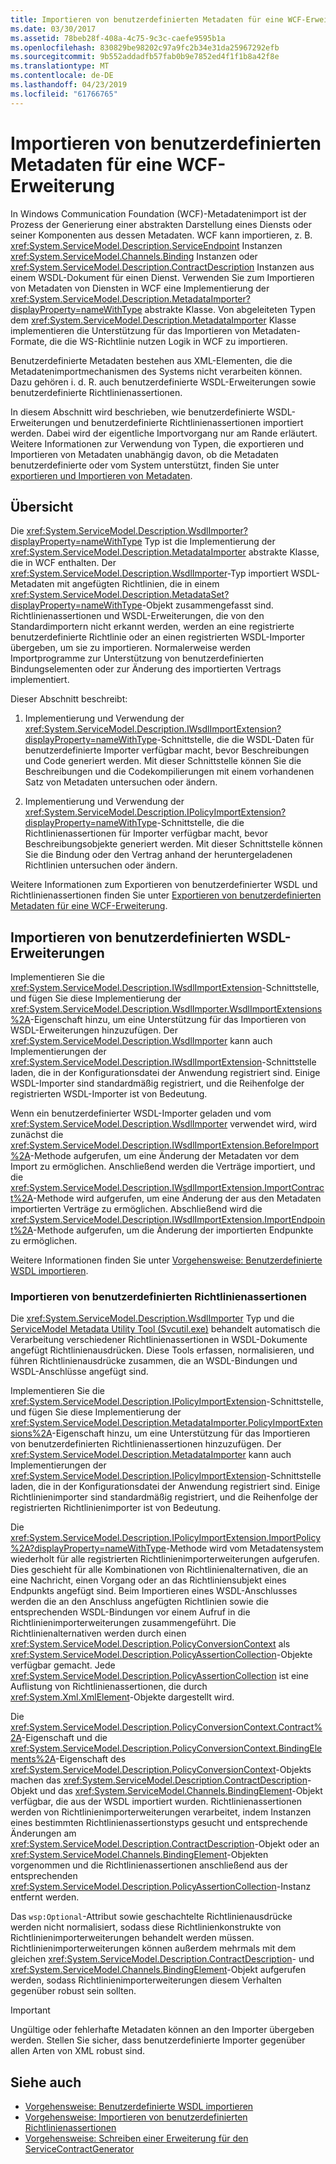 ```yaml
---
title: Importieren von benutzerdefinierten Metadaten für eine WCF-Erweiterung
ms.date: 03/30/2017
ms.assetid: 78beb28f-408a-4c75-9c3c-caefe9595b1a
ms.openlocfilehash: 830829be98202c97a9fc2b34e31da25967292efb
ms.sourcegitcommit: 9b552addadfb57fab0b9e7852ed4f1f1b8a42f8e
ms.translationtype: MT
ms.contentlocale: de-DE
ms.lasthandoff: 04/23/2019
ms.locfileid: "61766765"
---
```

# <a name="importing-custom-metadata-for-a-wcf-extension"></a>Importieren von benutzerdefinierten Metadaten für eine WCF-Erweiterung
In Windows Communication Foundation (WCF)-Metadatenimport ist der Prozess der Generierung einer abstrakten Darstellung eines Diensts oder seiner Komponenten aus dessen Metadaten. WCF kann importieren, z. B. <xref:System.ServiceModel.Description.ServiceEndpoint> Instanzen <xref:System.ServiceModel.Channels.Binding> Instanzen oder <xref:System.ServiceModel.Description.ContractDescription> Instanzen aus einem WSDL-Dokument für einen Dienst. Verwenden Sie zum Importieren von Metadaten von Diensten in WCF eine Implementierung der <xref:System.ServiceModel.Description.MetadataImporter?displayProperty=nameWithType> abstrakte Klasse. Von abgeleiteten Typen dem <xref:System.ServiceModel.Description.MetadataImporter> Klasse implementieren die Unterstützung für das Importieren von Metadaten-Formate, die die WS-Richtlinie nutzen Logik in WCF zu importieren.  
  
 Benutzerdefinierte Metadaten bestehen aus XML-Elementen, die die Metadatenimportmechanismen des Systems nicht verarbeiten können. Dazu gehören i. d. R. auch benutzerdefinierte WSDL-Erweiterungen sowie benutzerdefinierte Richtlinienassertionen.  
  
 In diesem Abschnitt wird beschrieben, wie benutzerdefinierte WSDL-Erweiterungen und benutzerdefinierte Richtlinienassertionen importiert werden. Dabei wird der eigentliche Importvorgang nur am Rande erläutert. Weitere Informationen zur Verwendung von Typen, die exportieren und Importieren von Metadaten unabhängig davon, ob die Metadaten benutzerdefinierte oder vom System unterstützt, finden Sie unter [exportieren und Importieren von Metadaten](../../../../docs/framework/wcf/feature-details/exporting-and-importing-metadata.md).  
  
## <a name="overview"></a>Übersicht  
 Die <xref:System.ServiceModel.Description.WsdlImporter?displayProperty=nameWithType> Typ ist die Implementierung der <xref:System.ServiceModel.Description.MetadataImporter> abstrakte Klasse, die in WCF enthalten. Der <xref:System.ServiceModel.Description.WsdlImporter>-Typ importiert WSDL-Metadaten mit angefügten Richtlinien, die in einem <xref:System.ServiceModel.Description.MetadataSet?displayProperty=nameWithType>-Objekt zusammengefasst sind. Richtlinienassertionen und WSDL-Erweiterungen, die von den Standardimportern nicht erkannt werden, werden an eine registrierte benutzerdefinierte Richtlinie oder an einen registrierten WSDL-Importer übergeben, um sie zu importieren. Normalerweise werden Importprogramme zur Unterstützung von benutzerdefinierten Bindungselementen oder zur Änderung des importierten Vertrags implementiert.  
  
 Dieser Abschnitt beschreibt:  
  
1. Implementierung und Verwendung der <xref:System.ServiceModel.Description.IWsdlImportExtension?displayProperty=nameWithType>-Schnittstelle, die die WSDL-Daten für benutzerdefinierte Importer verfügbar macht, bevor Beschreibungen und Code generiert werden. Mit dieser Schnittstelle können Sie die Beschreibungen und die Codekompilierungen mit einem vorhandenen Satz von Metadaten untersuchen oder ändern.  
  
2. Implementierung und Verwendung der <xref:System.ServiceModel.Description.IPolicyImportExtension?displayProperty=nameWithType>-Schnittstelle, die die Richtlinienassertionen für Importer verfügbar macht, bevor Beschreibungsobjekte generiert werden. Mit dieser Schnittstelle können Sie die Bindung oder den Vertrag anhand der heruntergeladenen Richtlinien untersuchen oder ändern.  
  
 Weitere Informationen zum Exportieren von benutzerdefinierter WSDL und Richtlinienassertionen finden Sie unter [Exportieren von benutzerdefinierten Metadaten für eine WCF-Erweiterung](../../../../docs/framework/wcf/extending/exporting-custom-metadata-for-a-wcf-extension.md).  
  
## <a name="importing-custom-wsdl-extensions"></a>Importieren von benutzerdefinierten WSDL-Erweiterungen  
 Implementieren Sie die <xref:System.ServiceModel.Description.IWsdlImportExtension>-Schnittstelle, und fügen Sie diese Implementierung der <xref:System.ServiceModel.Description.WsdlImporter.WsdlImportExtensions%2A>-Eigenschaft hinzu, um eine Unterstützung für das Importieren von WSDL-Erweiterungen hinzuzufügen. Der <xref:System.ServiceModel.Description.WsdlImporter> kann auch Implementierungen der <xref:System.ServiceModel.Description.IWsdlImportExtension>-Schnittstelle laden, die in der Konfigurationsdatei der Anwendung registriert sind. Einige WSDL-Importer sind standardmäßig registriert, und die Reihenfolge der registrierten WSDL-Importer ist von Bedeutung.  
  
 Wenn ein benutzerdefinierter WSDL-Importer geladen und vom <xref:System.ServiceModel.Description.WsdlImporter> verwendet wird, wird zunächst die <xref:System.ServiceModel.Description.IWsdlImportExtension.BeforeImport%2A>-Methode aufgerufen, um eine Änderung der Metadaten vor dem Import zu ermöglichen. Anschließend werden die Verträge importiert, und die <xref:System.ServiceModel.Description.IWsdlImportExtension.ImportContract%2A>-Methode wird aufgerufen, um eine Änderung der aus den Metadaten importierten Verträge zu ermöglichen. Abschließend wird die <xref:System.ServiceModel.Description.IWsdlImportExtension.ImportEndpoint%2A>-Methode aufgerufen, um die Änderung der importierten Endpunkte zu ermöglichen.  
  
 Weitere Informationen finden Sie unter [Vorgehensweise: Benutzerdefinierte WSDL importieren](../../../../docs/framework/wcf/extending/how-to-import-custom-wsdl.md).  
  
### <a name="importing-custom-policy-assertions"></a>Importieren von benutzerdefinierten Richtlinienassertionen  
 Die <xref:System.ServiceModel.Description.WsdlImporter> Typ und die [ServiceModel Metadata Utility Tool (Svcutil.exe)](../../../../docs/framework/wcf/servicemodel-metadata-utility-tool-svcutil-exe.md) behandelt automatisch die Verarbeitung verschiedener Richtlinienassertionen in WSDL-Dokumente angefügt Richtlinienausdrücken. Diese Tools erfassen, normalisieren, und führen Richtlinienausdrücke zusammen, die an WSDL-Bindungen und WSDL-Anschlüsse angefügt sind.  
  
 Implementieren Sie die <xref:System.ServiceModel.Description.IPolicyImportExtension>-Schnittstelle, und fügen Sie diese Implementierung der <xref:System.ServiceModel.Description.MetadataImporter.PolicyImportExtensions%2A>-Eigenschaft hinzu, um eine Unterstützung für das Importieren von benutzerdefinierten Richtlinienassertionen hinzuzufügen. Der <xref:System.ServiceModel.Description.MetadataImporter> kann auch Implementierungen der <xref:System.ServiceModel.Description.IPolicyImportExtension>-Schnittstelle laden, die in der Konfigurationsdatei der Anwendung registriert sind. Einige Richtlinienimporter sind standardmäßig registriert, und die Reihenfolge der registrierten Richtlinienimporter ist von Bedeutung.  
  
 Die <xref:System.ServiceModel.Description.IPolicyImportExtension.ImportPolicy%2A?displayProperty=nameWithType>-Methode wird vom Metadatensystem wiederholt für alle registrierten Richtlinienimporterweiterungen aufgerufen. Dies geschieht für alle Kombinationen von Richtlinienalternativen, die an eine Nachricht, einen Vorgang oder an das Richtliniensubjekt eines Endpunkts angefügt sind. Beim Importieren eines WSDL-Anschlusses werden die an den Anschluss angefügten Richtlinien sowie die entsprechenden WSDL-Bindungen vor einem Aufruf in die Richtlinienimporterweiterungen zusammengeführt. Die Richtlinienalternativen werden durch einen <xref:System.ServiceModel.Description.PolicyConversionContext> als <xref:System.ServiceModel.Description.PolicyAssertionCollection>-Objekte verfügbar gemacht. Jede <xref:System.ServiceModel.Description.PolicyAssertionCollection> ist eine Auflistung von Richtlinienassertionen, die durch <xref:System.Xml.XmlElement>-Objekte dargestellt wird.  
  
 Die <xref:System.ServiceModel.Description.PolicyConversionContext.Contract%2A>-Eigenschaft und die <xref:System.ServiceModel.Description.PolicyConversionContext.BindingElements%2A>-Eigenschaft des <xref:System.ServiceModel.Description.PolicyConversionContext>-Objekts machen das <xref:System.ServiceModel.Description.ContractDescription>-Objekt und das <xref:System.ServiceModel.Channels.BindingElement>-Objekt verfügbar, die aus der WSDL importiert wurden. Richtlinienassertionen werden von Richtlinienimporterweiterungen verarbeitet, indem Instanzen eines bestimmten Richtlinienassertionstyps gesucht und entsprechende Änderungen am <xref:System.ServiceModel.Description.ContractDescription>-Objekt oder an <xref:System.ServiceModel.Channels.BindingElement>-Objekten vorgenommen und die Richtlinienassertionen anschließend aus der entsprechenden <xref:System.ServiceModel.Description.PolicyAssertionCollection>-Instanz entfernt werden.  
  
 Das `wsp:Optional`-Attribut sowie geschachtelte Richtlinienausdrücke werden nicht normalisiert, sodass diese Richtlinienkonstrukte von Richtlinienimporterweiterungen behandelt werden müssen. Richtlinienimporterweiterungen können außerdem mehrmals mit dem gleichen <xref:System.ServiceModel.Description.ContractDescription>- und <xref:System.ServiceModel.Channels.BindingElement>-Objekt aufgerufen werden, sodass Richtlinienimporterweiterungen diesem Verhalten gegenüber robust sein sollten.  
  
> [!IMPORTANT]
>  Ungültige oder fehlerhafte Metadaten können an den Importer übergeben werden. Stellen Sie sicher, dass benutzerdefinierte Importer gegenüber allen Arten von XML robust sind.  
  
## <a name="see-also"></a>Siehe auch

- [Vorgehensweise: Benutzerdefinierte WSDL importieren](../../../../docs/framework/wcf/extending/how-to-import-custom-wsdl.md)
- [Vorgehensweise: Importieren von benutzerdefinierten Richtlinienassertionen](../../../../docs/framework/wcf/extending/how-to-import-custom-policy-assertions.md)
- [Vorgehensweise: Schreiben einer Erweiterung für den ServiceContractGenerator](../../../../docs/framework/wcf/extending/how-to-write-an-extension-for-the-servicecontractgenerator.md)
